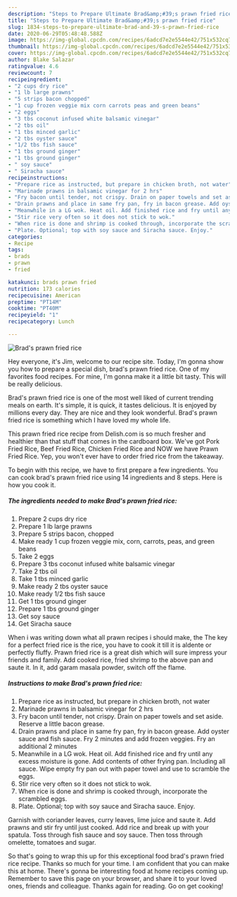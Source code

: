 ```yaml
---
description: "Steps to Prepare Ultimate Brad&amp;#39;s prawn fried rice"
title: "Steps to Prepare Ultimate Brad&amp;#39;s prawn fried rice"
slug: 1834-steps-to-prepare-ultimate-brad-and-39-s-prawn-fried-rice
date: 2020-06-29T05:48:48.588Z
image: https://img-global.cpcdn.com/recipes/6adcd7e2e5544e42/751x532cq70/brads-prawn-fried-rice-recipe-main-photo.jpg
thumbnail: https://img-global.cpcdn.com/recipes/6adcd7e2e5544e42/751x532cq70/brads-prawn-fried-rice-recipe-main-photo.jpg
cover: https://img-global.cpcdn.com/recipes/6adcd7e2e5544e42/751x532cq70/brads-prawn-fried-rice-recipe-main-photo.jpg
author: Blake Salazar
ratingvalue: 4.6
reviewcount: 7
recipeingredient:
- "2 cups dry rice"
- "1 lb large prawns"
- "5 strips bacon chopped"
- "1 cup frozen veggie mix corn carrots peas and green beans"
- "2 eggs"
- "3 tbs coconut infused white balsamic vinegar"
- "2 tbs oil"
- "1 tbs minced garlic"
- "2 tbs oyster sauce"
- "1/2 tbs fish sauce"
- "1 tbs ground ginger"
- "1 tbs ground ginger"
- " soy sauce"
- " Siracha sauce"
recipeinstructions:
- "Prepare rice as instructed, but prepare in chicken broth, not water"
- "Marinade prawns in balsamic vinegar for 2 hrs"
- "Fry bacon until tender, not crispy. Drain on paper towels and set aside. Reserve a little bacon grease."
- "Drain prawns and place in same fry pan, fry in bacon grease. Add oyster sauce and fish sauce. Fry 2 minutes and add frozen veggies. Fry an additional 2 minutes"
- "Meanwhile in a LG wok. Heat oil. Add finished rice and fry until any excess moisture is gone. Add contents of other frying pan. Including all sauce. Wipe empty fry pan out with paper towel and use to scramble the eggs."
- "Stir rice very often so it does not stick to wok."
- "When rice is done and shrimp is cooked through, incorporate the scrambled eggs."
- "Plate. Optional; top with soy sauce and Siracha sauce. Enjoy."
categories:
- Recipe
tags:
- brads
- prawn
- fried

katakunci: brads prawn fried 
nutrition: 173 calories
recipecuisine: American
preptime: "PT14M"
cooktime: "PT40M"
recipeyield: "1"
recipecategory: Lunch

---
```



![Brad&#39;s prawn fried rice](https://img-global.cpcdn.com/recipes/6adcd7e2e5544e42/751x532cq70/brads-prawn-fried-rice-recipe-main-photo.jpg)

Hey everyone, it's Jim, welcome to our recipe site. Today, I'm gonna show you how to prepare a special dish, brad&#39;s prawn fried rice. One of my favorites food recipes. For mine, I'm gonna make it a little bit tasty. This will be really delicious.

Brad&#39;s prawn fried rice is one of the most well liked of current trending meals on earth. It's simple, it is quick, it tastes delicious. It is enjoyed by millions every day. They are nice and they look wonderful. Brad&#39;s prawn fried rice is something which I have loved my whole life.

This prawn fried rice recipe from Delish.com is so much fresher and healthier than that stuff that comes in the cardboard box. We&#39;ve got Pork Fried Rice, Beef Fried Rice, Chicken Fried Rice and NOW we have Prawn Fried Rice. Yep, you won&#39;t ever have to order fried rice from the takeaway.


To begin with this recipe, we have to first prepare a few ingredients. You can cook brad&#39;s prawn fried rice using 14 ingredients and 8 steps. Here is how you cook it.

<!--inarticleads1-->

##### The ingredients needed to make Brad&#39;s prawn fried rice:

1. Prepare 2 cups dry rice
1. Prepare 1 lb large prawns
1. Prepare 5 strips bacon, chopped
1. Make ready 1 cup frozen veggie mix, corn, carrots, peas, and green beans
1. Take 2 eggs
1. Prepare 3 tbs coconut infused white balsamic vinegar
1. Take 2 tbs oil
1. Take 1 tbs minced garlic
1. Make ready 2 tbs oyster sauce
1. Make ready 1/2 tbs fish sauce
1. Get 1 tbs ground ginger
1. Prepare 1 tbs ground ginger
1. Get  soy sauce
1. Get  Siracha sauce


When i was writing down what all prawn recipes i should make, the The key for a perfect fried rice is the rice, you have to cook it till it is aldente or perfectly fluffy. Prawn fried rice is a great dish which will sure impress your friends and family. Add cooked rice, fried shrimp to the above pan and saute it. In it, add garam masala powder, switch off the flame. 

<!--inarticleads2-->

##### Instructions to make Brad&#39;s prawn fried rice:

1. Prepare rice as instructed, but prepare in chicken broth, not water
1. Marinade prawns in balsamic vinegar for 2 hrs
1. Fry bacon until tender, not crispy. Drain on paper towels and set aside. Reserve a little bacon grease.
1. Drain prawns and place in same fry pan, fry in bacon grease. Add oyster sauce and fish sauce. Fry 2 minutes and add frozen veggies. Fry an additional 2 minutes
1. Meanwhile in a LG wok. Heat oil. Add finished rice and fry until any excess moisture is gone. Add contents of other frying pan. Including all sauce. Wipe empty fry pan out with paper towel and use to scramble the eggs.
1. Stir rice very often so it does not stick to wok.
1. When rice is done and shrimp is cooked through, incorporate the scrambled eggs.
1. Plate. Optional; top with soy sauce and Siracha sauce. Enjoy.


Garnish with coriander leaves, curry leaves, lime juice and saute it. Add prawns and stir fry until just cooked. Add rice and break up with your spatula. Toss through fish sauce and soy sauce. Then toss through omelette, tomatoes and sugar. 

So that's going to wrap this up for this exceptional food brad&#39;s prawn fried rice recipe. Thanks so much for your time. I am confident that you can make this at home. There's gonna be interesting food at home recipes coming up. Remember to save this page on your browser, and share it to your loved ones, friends and colleague. Thanks again for reading. Go on get cooking!
